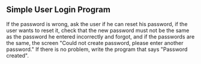 ## Simple User Login Program

If the password is wrong, ask the user if he can reset his password, if the user wants to reset it, check that the new password must not be the same as the password he entered incorrectly and forgot, and if the passwords are the same, the screen "Could not create password, please enter another password." If there is no problem, write the program that says "Password created".
